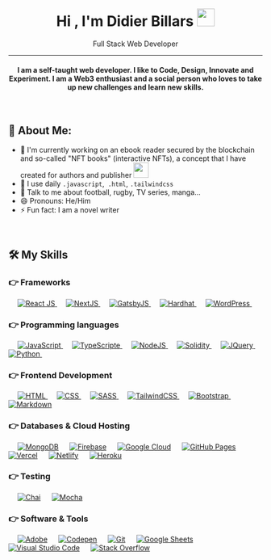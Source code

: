 <h1 align="center">Hi , I'm Didier Billars <img src="https://media.giphy.com/media/hvRJCLFzcasrR4ia7z/giphy.gif" width="35"></h1>
<p align="center">Full Stack Web Developer</p>
<hr/>
<h4 align="center">I am a self-taught web developer. I like to Code, Design, Innovate and Experiment. I am a Web3 enthusiast and a social person who loves to take up new challenges and learn new skills.</h4>
<br>


## 🤵 About Me:

- 🏦 I'm currently working on an ebook reader secured by the blockchain and so-called "NFT books" (interactive NFTs), a concept that I have created for authors and publisher 
      <img src="https://media.giphy.com/media/WUlplcMpOCEmTGBtBW/giphy.gif" width="30">
- 🤔 I use daily ```.javascript```,``` .html```, ```.tailwindcss```
- 💬 Talk to me about football, rugby, TV series, manga...
- 😄 Pronouns: He/Him
- ⚡ Fun fact: I am a novel writer

<br/>

## 🛠️ My Skills

### 👉 Frameworks

<p align="left"> 
  &emsp;
  <a href="https://reactjs.org/" target="_blank"> 
     <img alt="React JS" src="https://img.shields.io/badge/React-20232A?style=for-the-badge&logo=react&logoColor=61DAFB">
   </a>
  &emsp;
  <a href="https://nextjs.com" target="_blank"> 
     <img alt="NextJS" src="https://img.shields.io/badge/next.js-000000?style=for-the-badge&logo=nextdotjs&logoColor=white">
   </a>
  &emsp;
  <a href="https://gatsbyjs.com" target="_blank"> 
     <img alt="GatsbyJS" src="https://img.shields.io/badge/Gatsby-663399?style=for-the-badge&logo=gatsby&logoColor=white">
   </a>
  &emsp;
  <a href="https://hardhat.com" target="_blank"> 
     <img alt="Hardhat" src="https://img.shields.io/badge/-Hardhat-%23FFF100">
   </a>
  &emsp;
  <a href="https://wordpress.org" target="_blank"> 
     <img alt="WordPress" src="https://img.shields.io/badge/Wordpress-21759B?style=for-the-badge&logo=wordpress&logoColor=white">
   </a>
  &emsp;
</p>

### 👉 Programming languages
<p align="left"> 
  &emsp;
  <a href="https://developer.mozilla.org/en-US/docs/Web/JavaScript" target="_blank"> 
     <img alt="JavaScript" src="https://img.shields.io/badge/JavaScript%20-%23F7DF1E.svg?logo=javascript&logoColor=black">
   </a>
   &emsp;
  <a href="https://www.typescriptlang.org/" target="_blank"> 
     <img alt="TypeScripte" src="[https://img.shields.io/badge/JavaScript%20-%23F7DF1E.svg?logo=javascript&logoColor=black">
   </a>
   &emsp;
  <a href="https://nodejs.org" target="_blank"> 
     <img alt="NodeJS" src="https://img.shields.io/badge/Node.js-43853D?style=for-the-badge&logo=node.js&logoColor=white">
   </a>
  &emsp;
  <a href="https://solidity.com" target="_blank"> 
     <img alt="Solidity" src="https://img.shields.io/badge/Solidity-e6e6e6?style=for-the-badge&logo=solidity&logoColor=black">
   </a>
  &emsp;
   <a href="https://www.jquery.com" target="_blank">
    <img alt="JQuery" src="https://img.shields.io/badge/jQuery-0769AD?style=for-the-badge&logo=jquery&logoColor=white">
  </a>
  &emsp;
   <a href="https://www.python.org" target="_blank">
    <img alt="Python" src="https://img.shields.io/badge/Python%20-%2314354C.svg?logo=python&logoColor=white">
  </a>
  &emsp;
</p>

### 👉 Frontend Development
<p align="left"> 
  &emsp; 
  <a href="https://www.w3.org/html/" target="_blank"> 
   <img alt="HTML" src="https://img.shields.io/badge/HTML5%20-%23E34F26.svg?logo=html5&logoColor=white">
  </a>   
  &emsp;
  <a href="https://www.w3schools.com/css/" target="_blank">
    <img alt="CSS" src="https://img.shields.io/badge/CSS%20-%231572B6.svg?logo=css3&logoColor=white">
  </a>
  &emsp;
  <a href="https://sass-lang.com/" target="_blank">
    <img alt="SASS" src="https://img.shields.io/badge/Sass-CC6699?style=for-the-badge&logo=sass&logoColor=white">
  </a>
  &emsp;
  <a href="https://tailwindcss.com" target="_blank"> 
    <img alt="TailwindCSS" src="https://img.shields.io/badge/Tailwind_CSS-38B2AC?style=for-the-badge&logo=tailwind-css&logoColor=white"/>
  </a>
   &emsp;
  <a href="https://getbootstrap.com" target="_blank"> 
    <img alt="Bootstrap" src="https://img.shields.io/badge/Bootstrap-%23563D7C.svg?style=flat&logo=bootstrap&logoColor=white"/>
  </a>
   &emsp;
  <a href="https://markdown.com" target="_blank"> 
    <img alt="Markdown" src="https://img.shields.io/badge/Markdown-000000?style=for-the-badge&logo=markdown&logoColor=white"/>
  </a>
</p>

### 👉 Databases & Cloud Hosting
<p align="left">
  &emsp;
    <a href="https://www.mongodb.com/"><img alt="MongoDB" src="https://img.shields.io/badge/MongoDB-4EA94B?style=for-the-badge&logo=mongodb&logoColor=white"></a>
  &emsp;
    <a href="https://firebase.google.com/"><img alt="Firebase" src ="https://img.shields.io/badge/Firebase-%23316192.svg?logo=firebase&logoColor=white"></a>
  &emsp;
    <a href="https://cloud.google.com/"><img alt="Google Cloud" src ="https://img.shields.io/badge/Google_Cloud-4285F4?style=for-the-badge&logo=google-cloud&logoColor=white"/></a>
  &emsp;
    <a href="https://www.github.com"><img alt="GitHub Pages" src="https://img.shields.io/badge/GitHub%20Pages-%23327FC7.svg?style=flat&llogo=github&logoColor=white"></a>
  &emsp;
    <a href="https://www.vercel.com/"><img alt="Vercel" src="https://img.shields.io/badge/Vercel-000000?style=for-the-badge&logo=vercel&logoColor=white"></a> 
   &emsp;
    <a href="https://www.netlify.com/"><img alt="Netlify" src="https://img.shields.io/badge/Netlify-00C7B7?style=for-the-badge&logo=netlify&logoColor=white"></a>  
  &emsp;
    <a href="https://www.heroku.com/"><img alt="Heroku" src="https://img.shields.io/badge/Heroku%20-%23430098.svg?logo=heroku&logoColor=white"></a>  
 </p>
 
 ### 👉 Testing
<p align="left">
  &emsp;
    <a href="https://www.chaijs.com"><img alt="Chai" src="https://img.shields.io/badge/chai.js-323330?style=for-the-badge&logo=chai&logoColor=red"></a>
  &emsp;
    <a href="https://mochajs.org"><img alt="Mocha" src ="https://img.shields.io/badge/mocha.js-323330?style=for-the-badge&logo=mocha&logoColor=Brown"></a>
 </p>
  

 ### 👉 Software & Tools
<p>
  &emsp;
    <a href="#"><img alt="Adobe" src="https://img.shields.io/badge/Adobe%20-%23FF0000.svg?logo=adobe&logoColor=white"></a>
  &emsp;
    <a href="#"><img alt="Codepen" src="https://img.shields.io/badge/Codepen-000000.svg?logo=codepen&logoColor=white"></a>
  &emsp;
    <a href="#"><img alt="Git" src="https://img.shields.io/badge/Git%20-%23F05033.svg?logo=git&logoColor=white"></a>
  &emsp;
    <a href="#"><img alt="Google Sheets" src="https://img.shields.io/badge/Google%20Sheets%20-%2334A853.svg?logo=google%20sheets&logoColor=white"></a>
  &emsp;
    <a href="#"><img alt="Visual Studio Code" src="https://img.shields.io/badge/Visual%20Studio%20Code-0078d7.svg?logo=visual-studio-code&logoColor=white"></a>
  &emsp;
    <a href="#"><img alt="Stack Overflow" src="https://img.shields.io/badge/-Stack%20Overflow-FE7A16?logo=stack-overflow&logoColor=white"></a>
  &emsp;
</p>

<br/>

<!---
Kroustof/DidierBillars is a ✨ special ✨ repository because its `README.md` (this file) appears on your GitHub profile.
You can click the Preview link to take a look at your changes.
--->
